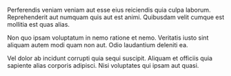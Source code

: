 Perferendis veniam veniam aut esse eius reiciendis quia culpa laborum. Reprehenderit aut numquam quis aut est animi. Quibusdam velit cumque est mollitia est quas alias.
 Non quo ipsam voluptatum in nemo ratione et nemo. Veritatis iusto sint aliquam autem modi quam non aut. Odio laudantium deleniti ea.
 Vel dolor ab incidunt corrupti quia sequi suscipit. Aliquam et officiis quia sapiente alias corporis adipisci. Nisi voluptates qui ipsam aut quasi.